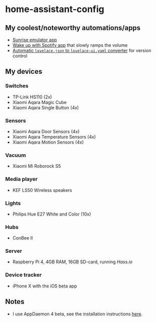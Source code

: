 
# home-assistant-config

## My coolest/noteworthy automations/apps
* [Sunrise emulator app](appdaemon/apps/wake_up_light.py)
* [Wake up with Spotify app](appdaemon/apps/wake_up_with_spotify.py) that slowly ramps the volume
* [Automatic `lovelace.json` to `lovelace-ui.yaml` converter](appdaemon/apps/convert_json_to_yaml.py) for version control

## My devices

### Switches
* TP-Link HS110 (2x)
* Xiaomi Aqara Magic Cube
* Xiaomi Aqara Single Button (4x)

### Sensors
* Xiaomi Aqara Door Sensors (4x)
* Xiaomi Aqara Temperature Sensors (4x)
* Xiaomi Aqara Motion Sensors (4x)

### Vacuum
* Xiaomi Mi Roborock S5

### Media player
* KEF LS50 Wireless speakers

### Lights
* Philips Hue E27 White and Color (10x)

### Hubs
* ConBee II

### Server
* Raspberry Pi 4, 4GB RAM, 16GB SD-card, running *Hass.io*

### Device tracker
* iPhone X with the iOS beta app


## Notes
* I use AppDaemon 4 beta, see the installation instructions [here](https://github.com/hassio-addons/addon-appdaemon3/issues/56).
